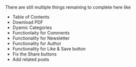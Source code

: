 There are still multiple things remaining to complete here like

- Table of Contents
- Download PDF
- Dyamic Categories
- Functionlaity for Comments
- Functionality for Newsletter
- Functionality for Author
- Functionality for Like & Save button
- Fix the Share buttons
- Add related posts
